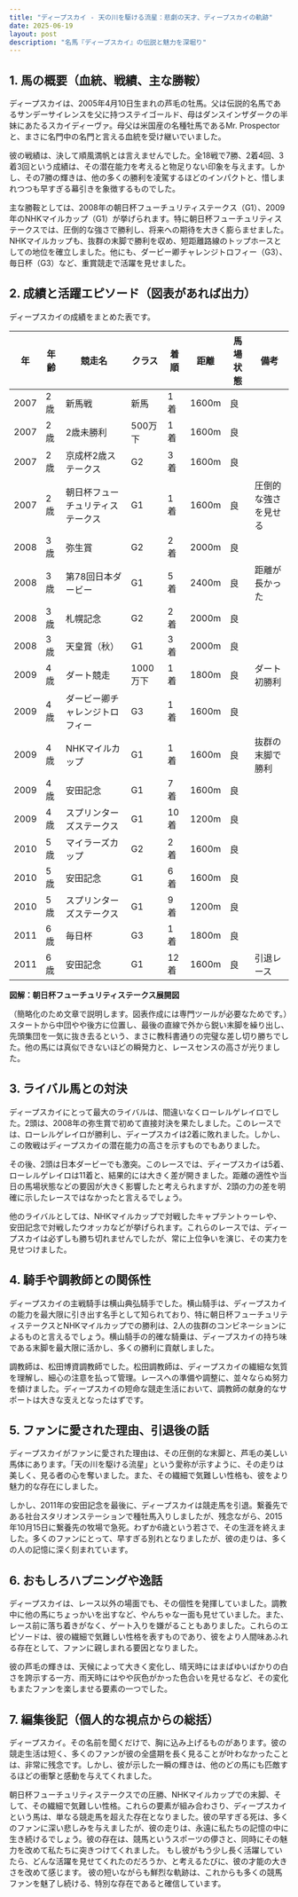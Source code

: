 ```yaml
---
title: "ディープスカイ - 天の川を駆ける流星：悲劇の天才、ディープスカイの軌跡"
date: 2025-06-19
layout: post
description: "名馬『ディープスカイ』の伝説と魅力を深堀り"
---
```


## 1. 馬の概要（血統、戦績、主な勝鞍）

ディープスカイは、2005年4月10日生まれの芦毛の牡馬。父は伝説的名馬であるサンデーサイレンスを父に持つステイゴールド、母はダンスインザダークの半妹にあたるスカイディーヴァ。母父は米国産の名種牡馬であるMr. Prospectorと、まさに名門中の名門と言える血統を受け継いでいました。

彼の戦績は、決して順風満帆とは言えませんでした。全18戦で7勝、2着4回、3着3回という成績は、その潜在能力を考えると物足りない印象を与えます。しかし、その7勝の輝きは、他の多くの勝利を凌駕するほどのインパクトと、惜しまれつつも早すぎる幕引きを象徴するものでした。

主な勝鞍としては、2008年の朝日杯フューチュリティステークス（G1）、2009年のNHKマイルカップ（G1）が挙げられます。特に朝日杯フューチュリティステークスでは、圧倒的な強さで勝利し、将来への期待を大きく膨らませました。NHKマイルカップも、抜群の末脚で勝利を収め、短距離路線のトップホースとしての地位を確立しました。他にも、ダービー卿チャレンジトロフィー（G3）、毎日杯（G3）など、重賞競走で活躍を見せました。


## 2. 成績と活躍エピソード（図表があれば出力）

ディープスカイの成績をまとめた表です。

| 年 | 年齢 | 競走名 | クラス | 着順 | 距離 | 馬場状態 | 備考 |
|---|---|---|---|---|---|---|---|
| 2007 | 2歳 | 新馬戦 | 新馬 | 1着 | 1600m | 良 | |
| 2007 | 2歳 | 2歳未勝利 | 500万下 | 1着 | 1600m | 良 | |
| 2007 | 2歳 | 京成杯2歳ステークス | G2 | 3着 | 1600m | 良 | |
| 2007 | 2歳 | 朝日杯フューチュリティステークス | G1 | 1着 | 1600m | 良 | 圧倒的な強さを見せる |
| 2008 | 3歳 | 弥生賞 | G2 | 2着 | 2000m | 良 | |
| 2008 | 3歳 | 第78回日本ダービー | G1 | 5着 | 2400m | 良 | 距離が長かった |
| 2008 | 3歳 | 札幌記念 | G2 | 2着 | 2000m | 良 | |
| 2008 | 3歳 | 天皇賞（秋） | G1 | 3着 | 2000m | 良 | |
| 2009 | 4歳 | ダート競走 | 1000万下 | 1着 | 1800m | 良 | ダート初勝利 |
| 2009 | 4歳 | ダービー卿チャレンジトロフィー | G3 | 1着 | 1600m | 良 | |
| 2009 | 4歳 | NHKマイルカップ | G1 | 1着 | 1600m | 良 | 抜群の末脚で勝利 |
| 2009 | 4歳 | 安田記念 | G1 | 7着 | 1600m | 良 | |
| 2009 | 4歳 | スプリンターズステークス | G1 | 10着 | 1200m | 良 | |
| 2010 | 5歳 | マイラーズカップ | G2 | 2着 | 1600m | 良 | |
| 2010 | 5歳 | 安田記念 | G1 | 6着 | 1600m | 良 | |
| 2010 | 5歳 | スプリンターズステークス | G1 | 9着 | 1200m | 良 | |
| 2011 | 6歳 | 毎日杯 | G3 | 1着 | 1800m | 良 | |
| 2011 | 6歳 | 安田記念 | G1 | 12着 | 1600m | 良 | 引退レース |


**図解：朝日杯フューチュリティステークス展開図**

（簡略化のため文章で説明します。図表作成には専門ツールが必要なためです。）スタートから中団やや後方に位置し、最後の直線で外から鋭い末脚を繰り出し、先頭集団を一気に抜き去るという、まさに教科書通りの完璧な差し切り勝ちでした。他の馬には真似できないほどの瞬発力と、レースセンスの高さが光りました。


## 3. ライバル馬との対決

ディープスカイにとって最大のライバルは、間違いなくローレルゲレイロでした。2頭は、2008年の弥生賞で初めて直接対決を果たしました。このレースでは、ローレルゲレイロが勝利し、ディープスカイは2着に敗れました。しかし、この敗戦はディープスカイの潜在能力の高さを示すものでもありました。

その後、2頭は日本ダービーでも激突。このレースでは、ディープスカイは5着、ローレルゲレイロは11着と、結果的には大きく差が開きました。距離の適性や当日の馬場状態などの要因が大きく影響したと考えられますが、2頭の力の差を明確に示したレースではなかったと言えるでしょう。

他のライバルとしては、NHKマイルカップで対戦したキャプテントゥーレや、安田記念で対戦したウオッカなどが挙げられます。これらのレースでは、ディープスカイは必ずしも勝ち切れませんでしたが、常に上位争いを演じ、その実力を見せつけました。


## 4. 騎手や調教師との関係性

ディープスカイの主戦騎手は横山典弘騎手でした。横山騎手は、ディープスカイの能力を最大限に引き出す名手として知られており、特に朝日杯フューチュリティステークスとNHKマイルカップでの勝利は、2人の抜群のコンビネーションによるものと言えるでしょう。横山騎手の的確な騎乗は、ディープスカイの持ち味である末脚を最大限に活かし、多くの勝利に貢献しました。

調教師は、松田博資調教師でした。松田調教師は、ディープスカイの繊細な気質を理解し、細心の注意を払って管理。レースへの準備や調整に、並々ならぬ努力を傾けました。ディープスカイの短命な競走生活において、調教師の献身的なサポートは大きな支えとなったはずです。


## 5. ファンに愛された理由、引退後の話

ディープスカイがファンに愛された理由は、その圧倒的な末脚と、芦毛の美しい馬体にあります。「天の川を駆ける流星」という愛称が示すように、その走りは美しく、見る者の心を奪いました。また、その繊細で気難しい性格も、彼をより魅力的な存在にしました。

しかし、2011年の安田記念を最後に、ディープスカイは競走馬を引退。繋養先である社台スタリオンステーションで種牡馬入りしましたが、残念ながら、2015年10月15日に繋養先の牧場で急死。わずか6歳という若さで、その生涯を終えました。多くのファンにとって、早すぎる別れとなりましたが、彼の走りは、多くの人の記憶に深く刻まれています。


## 6. おもしろハプニングや逸話

ディープスカイは、レース以外の場面でも、その個性を発揮していました。調教中に他の馬にちょっかいを出すなど、やんちゃな一面も見せていました。また、レース前に落ち着きがなく、ゲート入りを嫌がることもありました。これらのエピソードは、彼の繊細で気難しい性格を表すものであり、彼をより人間味あふれる存在として、ファンに親しまれる要因となりました。

彼の芦毛の輝きは、天候によって大きく変化し、晴天時にはまばゆいばかりの白さを誇示する一方、雨天時にはやや灰色がかった色合いを見せるなど、その変化もまたファンを楽しませる要素の一つでした。


## 7. 編集後記（個人的な視点からの総括）

ディープスカイ。その名前を聞くだけで、胸に込み上げるものがあります。彼の競走生活は短く、多くのファンが彼の全盛期を長く見ることが叶わなかったことは、非常に残念です。しかし、彼が示した一瞬の輝きは、他のどの馬にも匹敵するほどの衝撃と感動を与えてくれました。

朝日杯フューチュリティステークスでの圧勝、NHKマイルカップでの末脚、そして、その繊細で気難しい性格。これらの要素が組み合わさり、ディープスカイという馬は、単なる競走馬を超えた存在となりました。彼の早すぎる死は、多くのファンに深い悲しみを与えましたが、彼の走りは、永遠に私たちの記憶の中に生き続けるでしょう。彼の存在は、競馬というスポーツの儚さと、同時にその魅力を改めて私たちに突きつけてくれました。  もし彼がもう少し長く活躍していたら、どんな活躍を見せてくれたのだろうか、と考えるたびに、彼の才能の大きさを改めて感じます。  彼の短いながらも鮮烈な軌跡は、これからも多くの競馬ファンを魅了し続ける、特別な存在であると確信しています。
